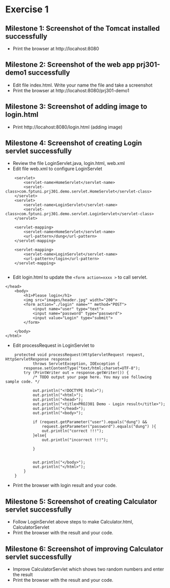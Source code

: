 # Exercise 1

## Milestone 1: Screenshot of the Tomcat installed successfully
- Print the browser at http://locahost:8080

## Milestone 2: Screenshot of the web app prj301-demo1 successfully

- Edit file index.html. Write your name the file and take a screenshot
- Print the browser at http://locahost:8080/prj301-demo1

## Milestone 3: Screenshot of adding image to login.html

- Print http://locahost:8080/login.html (adding image)

## Milestone 4: Screenshot of creating Login servlet successfully

- Review the file LoginServlet.java, login.html, web.xml
- Edit file web.xml to configure LoginServlet

```
    <servlet>
        <servlet-name>HomeServlet</servlet-name>
        <servlet-class>com.fptuni.prj301.demo.servlet.HomeServlet</servlet-class>
    </servlet>
    <servlet>
        <servlet-name>LoginServlet</servlet-name>
        <servlet-class>com.fptuni.prj301.demo.servlet.LoginServlet</servlet-class>
    </servlet>
    
    <servlet-mapping>
        <servlet-name>HomeServlet</servlet-name>
        <url-pattern>/dung</url-pattern>
    </servlet-mapping>
    
    <servlet-mapping>
        <servlet-name>LoginServlet</servlet-name>
        <url-pattern>/login</url-pattern>
    </servlet-mapping>    
    

```
- Edit login.html to update the `<form action=xxxx >` to call servlet.
```
</head>
    <body>
        <h1>Please login</h1>
        <img src="images/header.jpg" width="200">
        <form action="./login" name="" method="POST">
            <input name="user" type="text">
            <input name="password" type="password">
            <input value="Login" type="submit">
        </form>
        
    </body>
</html>
```

- Edit processRequest in LoginServlet to 
```
    protected void processRequest(HttpServletRequest request, HttpServletResponse response)
            throws ServletException, IOException {
        response.setContentType("text/html;charset=UTF-8");
        try (PrintWriter out = response.getWriter()) {
            /* TODO output your page here. You may use following sample code. */
            
            out.println("<!DOCTYPE html>");
            out.println("<html>");
            out.println("<head>");
            out.println("<title>PROJ301 Demo - Login result</title>");            
            out.println("</head>");
            out.println("<body>");
            
            if (request.getParameter("user").equals("dung") &&
                request.getParameter("password").equals("dung") ){
                out.println("correct !!!");
            }else{
                out.println("incorrect !!!");
                
            }
        

            out.println("</body>");
            out.println("</html>");
        }
    }
```

- Print the browser with login result and your code.

## Milestone 5: Screenshot of creating Calculator servlet successfully

- Follow LoginServlet above steps to make Calculator.html, CalculatorServlet
- Print the browser with the result and your code.

## Milestone 6: Screenshot of improving Calculator servlet successfully

- Improve CalculatorServlet which shows two random numbers and enter the result
- Print the browser with the result and your code.